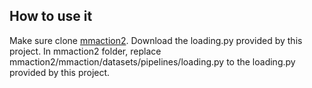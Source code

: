 ## How to use it 
Make sure clone [mmaction2](https://github.com/open-mmlab/mmaction2).
Download the loading.py provided by this project. 
In mmaction2 folder, replace mmaction2/mmaction/datasets/pipelines/loading.py to the loading.py provided by this project.